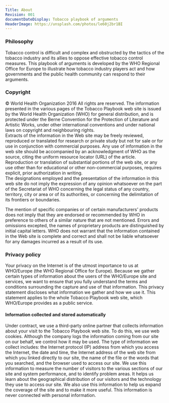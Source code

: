 ```yaml
---
Title: About
Revision: 001
documentDateDisplay: Tobacco playbook of arguments
HeaderImage: https://unsplash.com/photos/le60j2br1BI
---
```



### Philosophy
Tobacco control is difficult and complex and obstructed by the tactics of the tobacco industry and its allies to oppose effective tobacco control measures. This playbook of arguments is developed by the WHO Regional Office for Europe to illustrate how tobacco industry players act and how governments and the public health community can respond to their arguments.


### Copyright
© World Health Organization 2016
All rights are reserved. The information presented in the various pages of the Tobacco Playbook web site is issued by the World Health Organization (WHO) for general distribution, and is protected under the Berne Convention for the Protection of Literature and Artistic Works, under other international conventions and under national laws on copyright and neighbouring rights.  
Extracts of the information in the Web site may be freely reviewed, reproduced or translated for research or private study but not for sale or for use in conjunction with commercial purposes. Any use of information in the web site should be accompanied by an acknowledgment of WHO as the source, citing the uniform resource locator (URL) of the article. Reproduction or translation of substantial portions of the web site, or any use other than for educational or other non-commercial purposes, requires explicit, prior authorization in writing.  
The designations employed and the presentation of the information in this web site do not imply the expression of any opinion whatsoever on the part of the Secretariat of WHO concerning the legal status of any country, territory, city or area or of its authorities, or concerning the delimitation of its frontiers or boundaries.

The mention of specific companies or of certain manufacturers' products does not imply that they are endorsed or recommended by WHO in preference to others of a similar nature that are not mentioned. Errors and omissions excepted, the names of proprietary products are distinguished by initial capital letters.
WHO does not warrant that the information contained in the Web site is complete and correct and shall not be liable whatsoever for any damages incurred as a result of its use.


### Privacy policy
Your privacy on the Internet is of the utmost importance to us at WHO/Europe (the WHO Regional Office for Europe). Because we gather certain types of information about the users of the WHO/Europe site and services, we want to ensure that you fully understand the terms and conditions surrounding the capture and use of that information. This privacy statement discloses what information we gather and how we use it. This statement applies to the whole Tobacco Playbook web site, which WHO/Europe provides as a public service.


#### Information collected and stored automatically
Under contract, we use a third-party online partner that collects information about your visit to the Tobacco Playbook web site. To do this, we use web cookies. Although the company logs the information coming from our site on our behalf, we control how it may be used. The type of information we collect includes: the Internet protocol (IP) address from which you access the Internet, the date and time, the Internet address of the web site from which you linked directly to our site, the name of the file or the words that you searched, and the browser used to access our site. We use this information to measure the number of visitors to the various sections of our site and system performance, and to identify problem areas. It helps us learn about the geographical distribution of our visitors and the technology they use to access our site. We also use this information to help us expand the coverage of the site and to make it more useful. This information is never connected with personal information.
